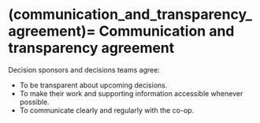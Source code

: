 (communication_and_transparency_agreement)=
Communication and transparency agreement
========================================

Decision sponsors and decisions teams agree:

- To be transparent about upcoming decisions.
- To make their work and supporting information accessible whenever possible. 
- To communicate clearly and regularly with the co-op.